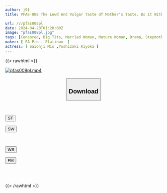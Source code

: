 ```yaml
---
author: j91
title: PFAS-008 The Lewd And Vulgar Taste Of Mother's Taste. Do It With Mom.

url: /v/pfas008pl
date: 2024-04-20T01:20:00Z
image: "pfas008pl.jpg"
tags: [Censored, Big Tits, Married Woman, Mature Woman, Drama, Stepmother, Huge Butt	]
maker: [ FA Pro . Platinum  ]
actress: [ Saionji Mio ,Yoshizaki Kiyoka ]
---
```



{{< rawhtml >}}

<div class="video" data-videoid="Oao8DwmlAmTGmP">
    <a href="javascript:;">
        <img src="/v/pfas008pl/pfas008pl.jpg" width="WIDTH" height="HEIGHT" alt="pfas008pl.mp4" loading="lazy">
    </a>
</div>

<script type="text/javascript" src="https://j91.asia/asset/on-demand-st.js"></script>

<br>
  <link rel="stylesheet" href="https://j91.asia/asset/bs5.css">
  
  <center>
  <button class="btn btn-primary" type="button" data-bs-toggle="collapse" data-bs-target=".multi-collapse" aria-expanded="false" aria-controls="multiCollapseExample1 multiCollapseExample2"><h2>Download</h2></button></center>
</p>
<div class="row">
  <div class="col">
    <div class="collapse multi-collapse" id="multiCollapseExample1">
      <div class="card card-body">
	      	      <br>
<div class="buttons">  
<p><a href="https://streamtape.to/v/Oao8DwmlAmTGmP" target="_blank"><button class="btn-hover color-3"><i class="fa fa-download"></i> ST</button></a></p>
<p><a href="https://asnwish.com/bybowm1mpsst" target="_blank"><button class="btn-hover color-2"><i class="fa fa-download"></i> SW</button></a></p></div>
    </div>
  </div>
</div>
  <div class="col">
    <div class="collapse multi-collapse" id="multiCollapseExample2">
      <div class="card card-body">
	      <br>
<div class="buttons">
<p><a href="https://wolfstream.tv/ycbgijo3altf"><button class="btn-hover color-9"><i class="fa fa-download"></i> WS</button></a></p>
<p><a href="https://filemoon.sx/d/awd5u17nd31p"><button class="btn-hover color-8"><i class="fa fa-download"></i> FM</button></a></p></div>
<br><br>
      </div>
    </div>
  </div>
</div>

{{< /rawhtml >}}